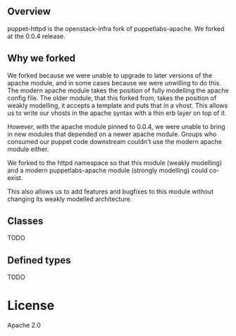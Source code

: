 ## Overview


puppet-httpd is the openstack-infra fork of puppetlabs-apache. We forked at the 0.0.4 release.


## Why we forked


We forked because we were unable to upgrade to later versions of the apache module, and in some cases because we were unwilling to do this. The modern apache module takes the position of fully modelling the apache config file. The older module, that this forked from, takes the position of weakly modelling, it accepts a template and puts that in a vhost. This allows us to write our vhosts in the apache syntax with a thin erb layer on top of it.

However, with the apache module pinned to 0.0.4, we were unable to bring in new modules that depended on a newer apache module. Groups who consumed our puppet code downstream couldn't use the modern apache module either.

We forked to the httpd namespace so that this module (weakly modelling) and a modern puppetlabs-apache module (strongly modelling) could co-exist.

This also allows us to add features and bugfixes to this module without changing its weakly modelled architecture.


## Classes


TODO


## Defined types


TODO


# License

Apache 2.0
